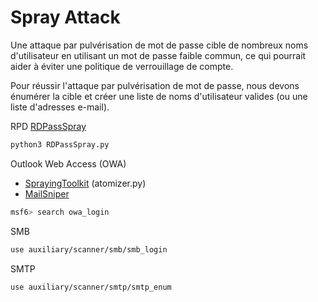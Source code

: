 # Spray Attack

Une attaque par pulvérisation de mot de passe cible de nombreux noms d'utilisateur en utilisant un mot de passe faible commun, ce qui pourrait aider à éviter une politique de verrouillage de compte.

Pour réussir l'attaque par pulvérisation de mot de passe, nous devons énumérer la cible et créer une liste de noms d'utilisateur valides (ou une liste d'adresses e-mail).

RPD 
[RDPassSpray](https://github.com/xFreed0m/RDPassSpray)  

```sh
python3 RDPassSpray.py
```

Outlook Web Access (OWA)

- [SprayingToolkit](https://github.com/byt3bl33d3r/SprayingToolkit) (atomizer.py)
- [MailSniper](https://github.com/dafthack/MailSniper)

```sh
msf6> search owa_login
```

SMB

```sh
use auxiliary/scanner/smb/smb_login
```

SMTP

```sh
use auxiliary/scanner/smtp/smtp_enum
```

